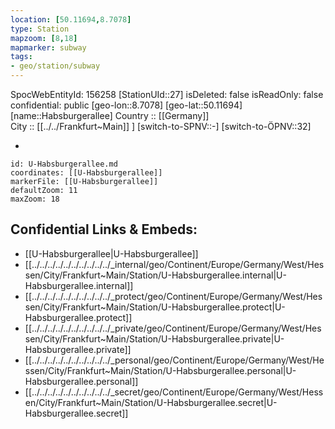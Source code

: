 ```yaml
---
location: [50.11694,8.7078] 
type: Station 
mapzoom: [8,18] 
mapmarker: subway 
tags:
- geo/station/subway
---
```

SpocWebEntityId: 156258
[StationUId::27] 
isDeleted: false
isReadOnly: false
confidential: public
[geo-lon::8.7078] 
[geo-lat::50.11694] 
[name::Habsburgerallee] 
Country :: [[Germany]]  
City :: [[../../Frankfurt~Main]] ] 
[switch-to-SPNV::-] 
[switch-to-ÖPNV::32] 

-

```leaflet
id: U-Habsburgerallee.md
coordinates: [[U-Habsburgerallee]] 
markerFile: [[U-Habsburgerallee]] 
defaultZoom: 11 
maxZoom: 18
```


## Confidential Links & Embeds: 
- [[U-Habsburgerallee|U-Habsburgerallee]] 
- [[../../../../../../../../../../_internal/geo/Continent/Europe/Germany/West/Hessen/City/Frankfurt~Main/Station/U-Habsburgerallee.internal|U-Habsburgerallee.internal]] 
- [[../../../../../../../../../../_protect/geo/Continent/Europe/Germany/West/Hessen/City/Frankfurt~Main/Station/U-Habsburgerallee.protect|U-Habsburgerallee.protect]] 
- [[../../../../../../../../../../_private/geo/Continent/Europe/Germany/West/Hessen/City/Frankfurt~Main/Station/U-Habsburgerallee.private|U-Habsburgerallee.private]] 
- [[../../../../../../../../../../_personal/geo/Continent/Europe/Germany/West/Hessen/City/Frankfurt~Main/Station/U-Habsburgerallee.personal|U-Habsburgerallee.personal]] 
- [[../../../../../../../../../../_secret/geo/Continent/Europe/Germany/West/Hessen/City/Frankfurt~Main/Station/U-Habsburgerallee.secret|U-Habsburgerallee.secret]] 
